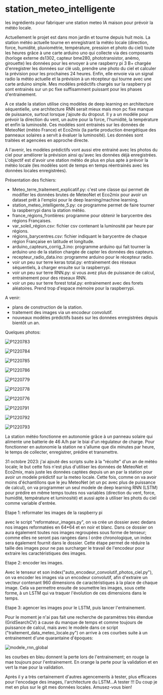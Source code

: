 # station_meteo_intelligente
 les ingrédients pour fabriquer une station meteo IA maison pour prévoir la météo locale.
 
 Actuellement le projet est dans mon jardin et tourne depuis huit mois. La station météo actuelle tourne en enregistrant la météo locale (direction, force, humidité, pluviométrie, température, pression et photo du ciel) toute les heures grâce à une carte arduino uno qui collecte via des composants (horloge externe ds1302, capteur bme280, phototransistor, anémo, girouette) les données pour les envoyer à une raspberry pi 3 B+ chargée d'enregistrer les données sur clé usb, prendre une photo du ciel et calculer la prévision pour les prochaines 24 heures. Enfin, elle envoie via un signal radio la météo actuelle et la prévision à un récepteur qui tourne avec une carte arduino simple.
Mes modèles prédictifs chargés sur la raspberry pi sont entrainés sur un pc fixe suffisamment puissant pour les phases d'entrainement.

A ce stade la station utilise cinq modèles de deep learning en architecture séquentielle, une architecture RNN serait mieux mais mon pc fixe manque de puissance, surtout lorsque j'ajoute du dropout. Il y a un modèle pour prévoir la direction du vent, un autre pour la force, l'humidité, la température et enfin la luminosité. Ces modèles sont entrainés sur les données de MeteoNet (météo France) et Eco2mix (la partie production énergétique des panneaux solaires a servit à évaluer la luminosité). Les données sont traitées et agencées en approche directe.

A l'avenir, les modèles prédictifs vont aussi etre entrainé avec les photos du ciel pour améliorer la prévision ainsi qu'avec les données déjà enregistrées. L'objectif est d'avoir une station météo de plus en plus apte à prévoir la météo locale (les modèles sont de temps en temps réentrainés avec les données locales enregistrées).

Présentation des fichiers:

- Meteo_terre_traitement_explicatif.py: c'est une classe qui permet de modifier les données brutes de MeteoNet et Eco2mix pour avoir un dataset prêt à l'emploi pour le deep learning/machine learning.
- station_meteo_intelligente_5.py: ce programme permet de faire tourner la raspberrypi dans la station météo.
- france_régions_frontières: programme pour obtenir le barycentre des régions Françaises.
- var_soleil_région.csv: fichier csv contenant la luminosité par heure par régions.
- régions_barycentres.csv: fichier indiquant le barycentre de chaque région Française en latitude et longitude.
- arduino_capteurs_corrig_3.ino: programme arduino qui fait tourner la arduino uno de la station chargée de capter les données des capteurs.
- recepteur_radio_data.ino: programme arduino pour le récepteur radio.
- voir un peu sur terre keras total.py: entrainement des réseaux séquentiels, à charger ensuite sur la raspberrypi.
- voir un peu sur terre RNN.py: si vous avez plus de puissance de calcul, entrainement pour des réseaux RNN.
- voir un peu sur terre forest total.py: entrainement avec des forets aléatoires. Prend trop d'espace mémoire pour la raspberrypi.

A venir:

- plans de construction de la station.
- traitement des images via un encodeur convolutif.
- nouveaux modèles prédictifs basés sur les données enregistrées depuis bientôt un an.

Quelques photos:

![P1220783](https://github.com/HarryTutle/station_meteo_intelligente/assets/82940602/878bcd59-e932-4700-8f15-a7d43d5e1f29)


![P1220784](https://github.com/HarryTutle/station_meteo_intelligente/assets/82940602/b9c15c6c-06cd-43db-b495-82a9e9d116e0)


![P1220785](https://github.com/HarryTutle/station_meteo_intelligente/assets/82940602/253b4bc7-24ab-4e3f-9592-3e505c2cc036)


![P1220786](https://github.com/HarryTutle/station_meteo_intelligente/assets/82940602/081048ca-586f-4caf-82b8-2ccc9d779cec)


![P1220779](https://github.com/HarryTutle/station_meteo_intelligente/assets/82940602/59774084-d99e-4781-a188-96ecc9751fd5)


![P1220778](https://github.com/HarryTutle/station_meteo_intelligente/assets/82940602/990126ef-150b-478d-b6e2-43e095a379f0)


![P1220776](https://github.com/HarryTutle/station_meteo_intelligente/assets/82940602/910453bd-c5cf-478a-92bd-9008040c05c7)


![P1220791](https://github.com/HarryTutle/station_meteo_intelligente/assets/82940602/1680cb64-f05b-41c6-b5d2-b99ba308a921)


![P1220792](https://github.com/HarryTutle/station_meteo_intelligente/assets/82940602/bd033999-0419-435f-9062-ee1a7a3fac53)


![P1220793](https://github.com/HarryTutle/station_meteo_intelligente/assets/82940602/83f4655f-26d8-429e-9d0f-c235cbaf0e9b)



La station météo fonctionne en autonomie grâce à un panneau solaire qui alimente une batterie de 46 A/h par le biai d'un régulateur de charge. Pour fonctionner en autonomie la station ne s'allume que dix minutes par heure, le temps de collecter, enregistrer, prédire et transmettre.

31 octobre 2023: j'ai ajouté des scripts suite à la "récolte" d'un an de météo locale; le but cette fois n'est plus d'utiliser les données de MeteoNet et Eco2mix, mais juste les données captées depuis un an par la station pour avoir un modele prédictif sur la meteo locale.
Cette fois, comme on va avoir moins d'échantillons que le jeu MeteoNet (et un pc avec plus de puissance de calcul), on va programmer un seul modele de deep learning RNN (LSTM) pour prédire en même temps toutes nos variables (direction du vent, force, humidité, température et luminosité) et aussi apte à utiliser les phots du ciel comme variable d'entrée.

Etape 1: reformater les images de la raspberry pi

avec le script "reformateur_images.py", on va crée un dossier avec dedans nos images reformatées en 64*64 et en noir et blanc. Dans ce dossier on aura également toutes nos images regroupées sous forme de tenseur; comme elles ne seront pas rangées dans l ordre chronologique, un index sera également fournit dans le dossier. Cette étape permet de réduire la taille des images pour ne pas surcharger le travail de l'encodeur pour extraire les caractéristiques des images.

Etape 2: encoder les images.

Avec le tenseur et son index("auto_encodeur_convolutif_photos_ciel.py"), on va encoder les images via un encodeur convolutif, afin d'extraire un vecteur contenant 960 dimensions de caractéristiques à la place de chaque image. Cela va permettre ensuite de soumettre les images, sous cette forme, à un LSTM qui va traquer l'évolution de ces dimensions dans le temps.

Etape 3: agencer les images pour le LSTM, puis lancer l'entrainement.

Pour le moment je n'ai pas fait une recherche de paramètres très étendue (GridSearchCV) à cause du manque de temps et comme toujours de puissance de calcul, mais avec le modele dans ce script ("traitement_data_meteo_locale.py") on arrive à ces courbes suite à un entrainement d'une quarantaine d'époques:

![modele_rnn_global](https://github.com/HarryTutle/station_meteo_intelligente/assets/82940602/8fac5224-c087-413a-a19e-17c848677ee6)

les courbes en bleu donnent la perte lors de l'entrainement; en rouge la mae toujours pour l'entrainement. En orange la perte pour la validation et en vert la mae pour la validation.

Après il y a très certainement d'autres agencements à tester, plus efficaces pour l'encodage des images, l'architecture du LSTM...A tester !!! Du coup je met en plus sur le git mes données locales. Amusez-vous bien!






